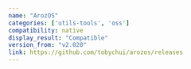 ```yaml
---
name: "ArozOS"
categories: ['utils-tools', 'oss']
compatibility: native
display_result: "Compatible"
version_from: "v2.020"
link: https://github.com/tobychui/arozos/releases
---
```

